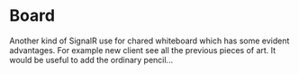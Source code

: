 # Board
Another kind of SignalR use for chared whiteboard which has some evident advantages. For example new client see all the previous pieces of art. It would be useful to add the ordinary pencil...
